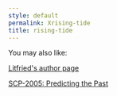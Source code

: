 ```yaml
---
style: default
permalink: Xrising-tide
title: rising-tide
---
```

You may also like:

[Litfried's author page](http://scp-wiki.net/litfried-s-author-page)

[SCP-2005: Predicting the Past](http://scp-wiki.net/scp-2005)
